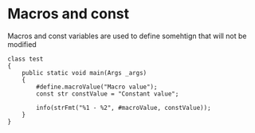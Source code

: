 # Macros and const

Macros and const variables are used to define somehtign that will not be modified

```X++
class test
{
    public static void main(Args _args) 
    {
        #define.macroValue("Macro value");
        const str constValue = "Constant value";

        info(strFmt("%1 - %2", #macroValue, constValue));
    }
}
```
